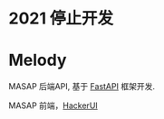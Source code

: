 # **2021 停止开发**

# Melody

MASAP 后端API, 基于 [FastAPI](https://fastapi.tiangolo.com/zh/) 框架开发.

MASAP 前端，[HackerUI](https://github.com/SINC-G/HackerUI)
